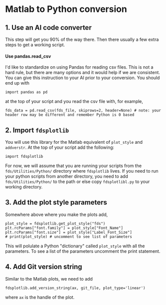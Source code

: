 # Matlab to Python conversion

## 1. Use an AI code converter

This step will get you 90% of the way there.  Then there usually a few extra steps to get a working script.

#### Use pandas.read_csv

I'd like to standardize on using Pandas for reading csv files.  This is not a hard rule, but there are many options and it would help if we are consistent.  You can give this instruction to your AI prior to your conversion.  You should end up with
```
import pandas as pd
```
at the top of your script and you read the csv file with, for example,
```
fds_data = pd.read_csv(fds_file, skiprows=2, header=None) # note: your header row may be different and remember Python is 0 based
```

## 2. Import `fdsplotlib`

You will use this library for the Matlab equivalent of `plot_style` and `addverstr`.  At the top of your script add the following:

```
import fdsplotlib
```

For now, we will assume that you are running your scripts from the `fds/Utilities/Python/` directory where `fdsplotlib` lives.  If you need to run your python scripts from another directory, you need to add `fds/Utilities/Python/` to the path or else copy `fdsplotlibl.py` to your working directory.

## 3. Add the plot style parameters

Somewhere above where you make the plots add,

```
plot_style = fdsplotlib.get_plot_style("fds")
plt.rcParams["font.family"] = plot_style["Font_Name"]
plt.rcParams["font.size"] = plot_style["Label_Font_Size"]
# print(plot_style) # uncomment to see list of parameters
```

This will polulate a Python "dictionary" called `plot_style` with all the parameters.  To see a list of the parameters uncomment the print statement.

## 4. Add Git version string

Similar to the Matlab plots, we need to add

```
fdsplotlib.add_version_string(ax, git_file, plot_type='linear')
```

where `ax` is the handle of the plot.
